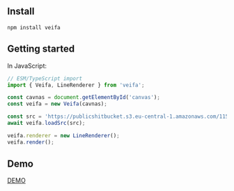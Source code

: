 ## Install

```
npm install veifa
```

## Getting started

In JavaScript:

```javascript
// ESM/TypeScript import
import { Veifa, LineRenderer } from 'veifa';

const cavnas = document.getElementById('canvas');
const veifa = new Veifa(cavnas);

const src = 'https://publicshitbucket.s3.eu-central-1.amazonaws.com/115.mp3';
await veifa.loadSrc(src);

veifa.renderer = new LineRenderer();
veifa.render();
```

## Demo

[DEMO](http://www.yannic.tf/)
